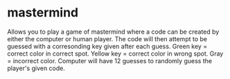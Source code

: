 # mastermind
Allows you to play a game of mastermind where a code can be created by either the computer or human player. The code will then attempt to be guessed with a corresonding key given after each guess. Green key = correct color in correct spot. Yellow key = correct color in wrong spot. Gray = incorrect color. Computer will have 12 guesses to randomly guess the player's given code. 